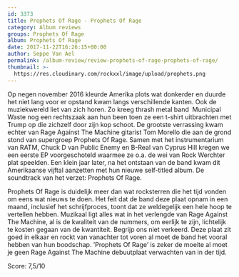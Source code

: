 ```yaml
---
id: 3373
title: Prophets Of Rage - Prophets Of Rage
category: Album reviews
groups: Prophets Of Rage
album: Prophets Of Rage
date: 2017-11-22T16:26:15+00:00
author: Seppe Van Ael
permalink: /album-review/review-prophets-of-rage-prophets-of-rage/
thumbnail: >-
  https://res.cloudinary.com/rockxxl/image/upload/prophets.png
---
```

Op negen november 2016 kleurde Amerika plots wat donkerder en duurde het niet lang voor er opstand kwam langs verschillende kanten. Ook de muziekwereld liet van zich horen. Zo kreeg thrash metal band  Municipal Waste nog een rechtszaak aan hun been toen ze een t-shirt uitbrachten met Trump op die zichzelf door zijn kop schoot. De grootste verrassing kwam echter van Rage Against The Machine gitarist Tom Morello die aan de grond stond van supergroep Prophets Of Rage. Samen met het instrumentarium van RATM, Chuck D van Public Enemy en B-Real van Cyprus Hill kregen we een eerste EP voorgeschoteld waarmee ze o.a. de wei van Rock Werchter plat speelden. Een klein jaar later, na het ontstaan van de band kwam dit Amerikaanse vijftal aanzetten met hun nieuwe self-titled album. De soundtrack van het verzet: Prophets Of Rage.

Prophets Of Rage is duidelijk meer dan wat rocksterren die het tijd vonden om eens wat nieuws te doen. Het feit dat de band deze plaat opnam in een maand, inclusief het schrijfproces, toont dat ze weldegelijk een hele hoop te vertellen hebben. Muzikaal ligt alles wat in het verlengde van Rage Against The Machine, al is de kwaliteit van de nummers, om eerlijk te zijn, lichtelijk te kosten gegaan van de kwantiteit. Begrijp ons niet verkeerd. Deze plaat zit goed in elkaar en rockt van vanachter tot voren al moet de band het vooral hebben van hun boodschap. ’Prophets Of Rage’ is zeker de moeite al moet je geen Rage Against The Machine debuutplaat verwachten van in der tijd.

Score: 7,5/10
